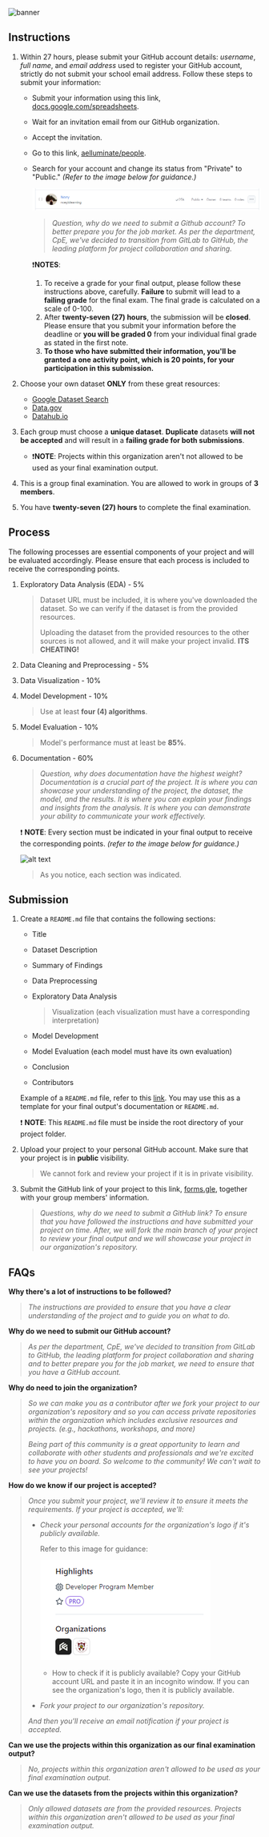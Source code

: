 ![banner](https://i.imgur.com/1ce57R2.png)

## Instructions

1. Within 27 hours, please submit your GitHub account details: *username*, *full name*, and *email address* used to register your GitHub account, strictly do not submit your school email address. Follow these steps to submit your information:
   - Submit your information using this link, [docs.google.com/spreadsheets](https://docs.google.com/spreadsheets/d/1dz6iuMi14qbDtUvI7mKz9jQ5wk5xPadPB3wXdwchesU/edit?usp=sharing).
   - Wait for an invitation email from our GitHub organization.
   - Accept the invitation.
   - Go to this link, [aelluminate/people](https://github.com/orgs/aelluminate/people).
   - Search for your account and change its status from "Private" to "Public." *(Refer to the image below for guidance.)*
  
      ![alt text](/assets/team.png)

      > *Question, why do we need to submit a Github account? To better prepare you for the job market. As per the department, CpE, we've decided to transition from GitLab to GitHub, the leading platform for project collaboration and sharing.*

      ❗**NOTES**: 
      1. To receive a grade for your final output, please follow these instructions above, carefully. **Failure** to submit will lead to a **failing grade** for the final exam. The final grade is calculated on a scale of 0-100.
      2. After **twenty-seven (27) hours**, the submission will be **closed**. Please ensure that you submit your information before the deadline or **you will be graded 0** from your individual final grade as stated in the first note.
      3. **To those who have submitted their information, you'll be granted a one activity point, which is 20 points, for your participation in this submission.**

2. Choose your own dataset **ONLY** from these great resources:

   - [Google Dataset Search](https://datasetsearch.research.google.com/)
   - [Data.gov](https://www.data.gov/)
   - [Datahub.io](https://datahub.io/)

3. Each group must choose a **unique dataset**. **Duplicate** datasets **will not be accepted** and will result in a **failing grade for both submissions**.
   - ❗**NOTE**: Projects within this organization aren't not allowed to be used as your final examination output. 
4. This is a group final examination. You are allowed to work in groups of **3 members**.
5. You have **twenty-seven (27) hours** to complete the final examination.

## Process
The following processes are essential components of your project and will be evaluated accordingly. Please ensure that each process is included to receive the corresponding points.

1. Exploratory Data Analysis (EDA) - 5%
   > Dataset URL must be included, it is where you've downloaded the dataset. So we can verify if the dataset is from the provided resources.
   >
   > Uploading the dataset from the provided resources to the other sources is not allowed, and it will make your project invalid. **ITS CHEATING!**
2. Data Cleaning and Preprocessing - 5%
3. Data Visualization - 10%
4. Model Development - 10%
   > Use at least **four (4) algorithms**.
5. Model Evaluation - 10%
   > Model's performance must at least be **85%**.
6. Documentation - 60%

   > *Question, why does documentation have the highest weight? Documentation is a crucial part of the project. It is where you can showcase your understanding of the project, the dataset, the model, and the results. It is where you can explain your findings and insights from the analysis. It is where you can demonstrate your ability to communicate your work effectively.*

   ❗ **NOTE**: Every section must be indicated in your final output to receive the corresponding points. *(refer to the image below for guidance.)*

   ![alt text](image.png)
   > As you notice, each section was indicated. 
## Submission

1. Create a `README.md` file that contains the following sections:
   - Title
   - Dataset Description
   - Summary of Findings
   - Data Preprocessing
   - Exploratory Data Analysis
  
      > Visualization (each visualization must have a corresponding interpretation)
   - Model Development
   - Model Evaluation (each model must have its own evaluation)
   - Conclusion
   - Contributors
  
   Example of a `README.md` file, refer to this [link](/examples/README.md). You may use this as a template for your final output's documentation or `README.md`.

   ❗ **NOTE**: This `README.md` file must be inside the root directory of your project folder.

2. Upload your project to your personal GitHub account. Make sure that your project is in **public** visibility.

   > We cannot fork and review your project if it is in private visibility.

3. Submit the GitHub link of your project to this link, [forms.gle](https://forms.gle/hdQpw3TmXUHQFyBu7), together with your group members' information.

   > *Questions, why do we need to submit a GitHub link? To ensure that you have followed the instructions and have submitted your project on time. After, we will fork the main branch of your project to review your final output and we will showcase your project in our organization's repository.*

## FAQs

**Why there's a lot of instructions to be followed?**  
> *The instructions are provided to ensure that you have a clear understanding of the project and to guide you on what to do.*

**Why do we need to submit our GitHub account?**
> *As per the department, CpE, we've decided to transition from GitLab to GitHub, the leading platform for project collaboration and sharing and to better prepare you for the job market, we need to ensure that you have a GitHub account.*

**Why do need to join the organization?**
> *So we can make you as a contributor after we fork your project to our organization's repository and so you can access private repositories within the organization which includes exclusive resources and projects. (e.g., hackathons, workshops, and more)*
>
> *Being part of this community is a great opportunity to learn and collaborate with other students and professionals and we're excited to have you on board. So welcome to the community! We can't wait to see your projects!*

**How do we know if our project is accepted?**
> *Once you submit your project, we'll review it to ensure it meets the requirements. If your project is accepted, we'll:*
> - *Check your personal accounts for the organization's logo if it's publicly available.*
>
>
>     Refer to this image for guidance: 
>      
>     ![alt text](/assets/org-logo.png)
>
>     - How to check if it is publicly available? Copy your GitHub account URL and paste it in an incognito window. If you can see the organization's logo, then it is publicly available.
> 
> - *Fork your project to our organization's repository.*
> 
> *And then you'll receive an email notification if your project is accepted.*

**Can we use the projects within this organization as our final examination output?**  
> *No, projects within this organization aren't allowed to be used as your final examination output.*

**Can we use the datasets from the projects within this organization?**
> *Only allowed datasets are from the provided resources. Projects within this organization aren't allowed to be used as your final examination output.*


